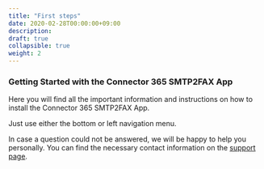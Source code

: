```yaml
---
title: "First steps"
date: 2020-02-28T00:00:00+09:00
description: 
draft: true
collapsible: true
weight: 2
---
```

### Getting Started with the Connector 365 SMTP2FAX App 

Here you will find all the important information and instructions on how to install the Connector 365 SMTP2FAX App. 

Just use either the bottom or left navigation menu. 

In case a question could not be answered, we will be happy to help you personally. You can find the necessary contact information on the [support page](en-us/apps/help-and-support/). 